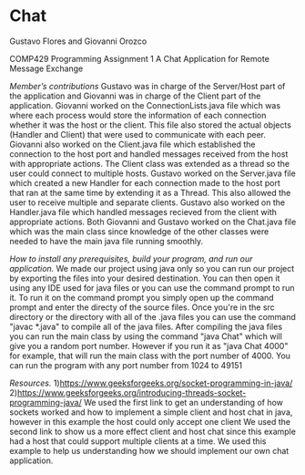 # Chat
Gustavo Flores and Giovanni Orozco

COMP429 Programming Assignment 1
A Chat Application for Remote Message Exchange

*Member’s contributions*
Gustavo was in charge of the Server/Host part of the application and Giovanni was in charge of the Client part of the application.
Giovanni worked on the ConnectionLists.java file which was where each process would store the information of each connection whether
it was the host or the client. This file also stored the actual objects (Handler and Client) that were used to communicate with
each peer. Giovanni also worked on the Client.java file which established the connection to the host port and handled messages received from the host with appropriate actions. The Client class was extended as a thread so the user could connect to multiple hosts.
Gustavo worked on the Server.java file which created a new Handler for each connection made to the host port that ran at the same time
by extending it as a Thread. This also allowed the user to receive multiple and separate clients. Gustavo also worked on the 
Handler.java file which handled messages recieved from the client with appropriate actions.
Both Giovanni and Gustavo worked on the Chat.java file which was the main class since knowledge of the other classes were needed to
have the main java file running smoothly.

*How to install any prerequisites, build your program, and run our application.*
We made our project using java only so you can run our project by exporting the files into your desired destination. 
You can then open it using any IDE used for java files or you can use the command prompt to run it. 
To run it on the command prompt you simply open up the command prompt and enter the directy of the source files.
Once you're in the src directory or the directory with all of the .java files you can use the command "javac *.java" to compile all of 
the java files. After compiling the java files you can run the main class by using the command "java Chat" which will give 
you a random port number. However if you run it as "java Chat 4000" for example, that will run the main class with the port number of 4000.
You can run the program with any port number from 1024 to 49151

*Resources.*
1)https://www.geeksforgeeks.org/socket-programming-in-java/
2)https://www.geeksforgeeks.org/introducing-threads-socket-programming-java/
We used the first link to get an understanding of how sockets worked and how to implement a simple client and host chat in java, however 
in this example the host could only accept one client
We used the second link to show us a more effect client and host chat since this example had a host that could support multiple 
clients at a time. We used this example to help us understanding how we should implement our own chat application.

